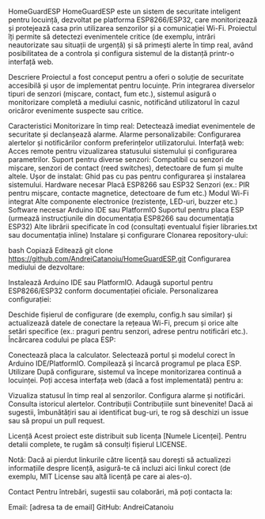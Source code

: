 HomeGuardESP
HomeGuardESP este un sistem de securitate inteligent pentru locuință, dezvoltat pe platforma ESP8266/ESP32, care monitorizează și protejează casa prin utilizarea senzorilor și a comunicației Wi-Fi. Proiectul îți permite să detectezi evenimentele critice (de exemplu, intrări neautorizate sau situații de urgență) și să primești alerte în timp real, având posibilitatea de a controla și configura sistemul de la distanță printr-o interfață web.

Descriere
Proiectul a fost conceput pentru a oferi o soluție de securitate accesibilă și ușor de implementat pentru locuințe. Prin integrarea diverselor tipuri de senzori (mișcare, contact, fum etc.), sistemul asigură o monitorizare completă a mediului casnic, notificând utilizatorul în cazul oricăror evenimente suspecte sau critice.

Caracteristici
Monitorizare în timp real: Detectează imediat evenimentele de securitate și declanșează alarme.
Alarme personalizabile: Configurarea alertelor și notificărilor conform preferințelor utilizatorului.
Interfață web: Acces remote pentru vizualizarea statusului sistemului și configurarea parametrilor.
Suport pentru diverse senzori: Compatibil cu senzori de mișcare, senzori de contact (reed switches), detectoare de fum și multe altele.
Ușor de instalat: Ghid pas cu pas pentru configurarea și instalarea sistemului.
Hardware necesar
Placă ESP8266 sau ESP32
Senzori (ex.: PIR pentru mișcare, contacte magnetice, detectoare de fum etc.)
Modul Wi-Fi integrat
Alte componente electronice (rezistențe, LED-uri, buzzer etc.)
Software necesar
Arduino IDE sau PlatformIO
Suportul pentru placa ESP (urmează instrucțiunile din documentația ESP8266 sau documentația ESP32)
Alte librării specificate în cod (consultați eventualul fișier libraries.txt sau documentația inline)
Instalare și configurare
Clonarea repository-ului:

bash
Copiază
Editează
git clone https://github.com/AndreiCatanoiu/HomeGuardESP.git
Configurarea mediului de dezvoltare:

Instalează Arduino IDE sau PlatformIO.
Adaugă suportul pentru ESP8266/ESP32 conform documentației oficiale.
Personalizarea configurației:

Deschide fișierul de configurare (de exemplu, config.h sau similar) și actualizează datele de conectare la rețeaua Wi-Fi, precum și orice alte setări specifice (ex.: praguri pentru senzori, adrese pentru notificări etc.).
Încărcarea codului pe placa ESP:

Conectează placa la calculator.
Selectează portul și modelul corect în Arduino IDE/PlatformIO.
Compilează și încarcă programul pe placa ESP.
Utilizare
După configurare, sistemul va începe monitorizarea continuă a locuinței. Poți accesa interfața web (dacă a fost implementată) pentru a:

Vizualiza statusul în timp real al senzorilor.
Configura alarme și notificări.
Consulta istoricul alertelor.
Contribuții
Contribuțiile sunt binevenite! Dacă ai sugestii, îmbunătățiri sau ai identificat bug-uri, te rog să deschizi un issue sau să propui un pull request.

Licență
Acest proiect este distribuit sub licența [Numele Licenței]. Pentru detalii complete, te rugăm să consulți fișierul LICENSE.

Notă: Dacă ai pierdut linkurile către licență sau dorești să actualizezi informațiile despre licență, asigură-te că incluzi aici linkul corect (de exemplu, MIT License sau altă licență pe care ai ales-o).

Contact
Pentru întrebări, sugestii sau colaborări, mă poți contacta la:

Email: [adresa ta de email]
GitHub: AndreiCatanoiu